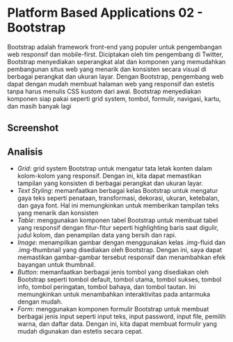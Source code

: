 # Platform Based Applications 02 - Bootstrap

Bootstrap adalah framework front-end yang populer untuk pengembangan web responsif dan mobile-first. Diciptakan oleh tim pengembang di Twitter, Bootstrap menyediakan seperangkat alat dan komponen yang memudahkan pembangunan situs web yang menarik dan konsisten secara visual di berbagai perangkat dan ukuran layar. Dengan Bootstrap, pengembang web dapat dengan mudah membuat halaman web yang responsif dan estetis tanpa harus menulis CSS kustom dari awal. Bootstrap menyediakan komponen siap pakai seperti grid system, tombol, formulir, navigasi, kartu, dan masih banyak lagi

## Screenshot

## Analisis

- _Grid_: grid system Bootstrap untuk mengatur tata letak konten dalam kolom-kolom yang responsif. Dengan ini, kita dapat memastikan tampilan yang konsisten di berbagai perangkat dan ukuran layar.
- _Text Styling_: memanfaatkan berbagai kelas Bootstrap untuk mengatur gaya teks seperti penataan, transformasi, dekorasi, ukuran, ketebalan, dan gaya font. Hal ini memungkinkan untuk memberikan tampilan teks yang menarik dan konsisten
- _Table_: menggunakan komponen tabel Bootstrap untuk membuat tabel yang responsif dengan fitur-fitur seperti highlighting baris saat digulir, judul kolom, dan penampilan data yang bersih dan rapi.
- _Image_: menampilkan gambar dengan menggunakan kelas .img-fluid dan .img-thumbnail yang disediakan oleh Bootstrap. Dengan ini, saya dapat memastikan gambar-gambar tersebut responsif dan menambahkan efek bayangan untuk thumbnail.
- _Button_: memanfaatkan berbagai jenis tombol yang disediakan oleh Bootstrap seperti tombol default, tombol utama, tombol sukses, tombol info, tombol peringatan, tombol bahaya, dan tombol tautan. Ini memungkinkan untuk menambahkan interaktivitas pada antarmuka dengan mudah.
- _Form_: menggunakan komponen formulir Bootstrap untuk membuat berbagai jenis input seperti input teks, input password, input file, pemilih warna, dan daftar data. Dengan ini, kita dapat membuat formulir yang mudah digunakan dan estetis secara cepat.
